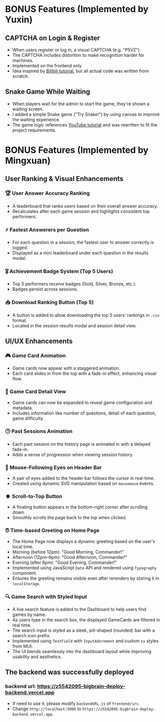 # BONUS Features (Implemented by Yuxin)

## CAPTCHA on Login & Register
- When users register or log in, a visual CAPTCHA (e.g. "P5VZ") 
- The CAPTCHA includes distortion to make recognition harder for machines.
- Implemented on the frontend only
- Idea inspired by [Bilibili tutorial](https://www.bilibili.com/video/BV1T64y1f7kM), but all actual code was written from scratch.

## Snake Game While Waiting
- When players wait for the admin to start the game, they're shown a waiting screen.
- I added a simple Snake game ("Try Snake!") by using canvas to improve the waiting experience.
- The game logic references [YouTube tutorial](https://www.youtube.com/watch?v=Je0B3nHhKmM) and was rewritten to fit the project requirements.


# BONUS Features (Implemented by Mingxuan)

## User Ranking & Visual Enhancements

### 🏆 User Answer Accuracy Ranking
- A leaderboard that ranks users based on their overall answer accuracy.
- Recalculates after each game session and highlights consistent top performers.

### ⚡ Fastest Answerers per Question
- For each question in a session, the fastest user to answer correctly is logged.
- Displayed as a mini leaderboard under each question in the results modal.

### 🎖️ Achievement Badge System (Top 5 Users)
- Top 5 performers receive badges (Gold, Silver, Bronze, etc.).
- Badges persist across sessions.

### 📥 Download Ranking Button (Top 5)
- A button is added to allow downloading the top 5 users’ rankings in `.csv` format.
- Located in the session results modal and session detail view.

## UI/UX Enhancements

### 🎮 Game Card Animation
- Game cards now appear with a staggered animation.
- Each card slides in from the top with a fade-in effect, enhancing visual flow.

### 📄 Game Card Detail View
- Game cards can now be expanded to reveal game configuration and metadata.
- Includes information like number of questions, detail of each question, game difficulty.

### 🕒 Past Sessions Animation
- Each past session on the history page is animated in with a delayed fade-in.
- Adds a sense of progression when viewing session history.

### 👀 Mouse-Following Eyes on Header Bar
- A pair of eyes added to the header bar follows the cursor in real-time.
- Created using dynamic SVG manipulation based on `mousemove` events.

### ⬆️ Scroll-to-Top Button
- A floating button appears in the bottom-right corner after scrolling down.
- Smoothly scrolls the page back to the top when clicked.

### ⏰ Time-based Greeting on Home Page
- The Home Page now displays a dynamic greeting based on the user's local time.
- Morning (before 12pm): "Good Morning, Commander!"
- Afternoon (12pm–6pm): "Good Afternoon, Commander!"
- Evening (after 6pm): "Good Evening, Commander!"
- Implemented using JavaScript `Date` API and rendered using `Typography` component.
- Ensures the greeting remains visible even after rerenders by storing it in `localStorage`.

### 🔍 Game Search with Styled Input
- A live search feature is added to the Dashboard to help users find games by name.
- As users type in the search box, the displayed GameCards are filtered in real time.
- The search input is styled as a sleek, pill-shaped (rounded) bar with a search icon prefix.
- Implemented using `TextField` with `InputAdornment` and custom `sx` styles from MUI.
- The UI blends seamlessly into the dashboard layout while improving usability and aesthetics.

## The backend was successfully deployed

### backend url: https://z5542095-bigbrain-deploy-backend.vercel.app
- If need to use it, please modify `backendURL.js` of `frontend/src`. 
- Change `http://localhost:5005` to `https://z5542095-bigbrain-deploy-backend.vercel.app`.